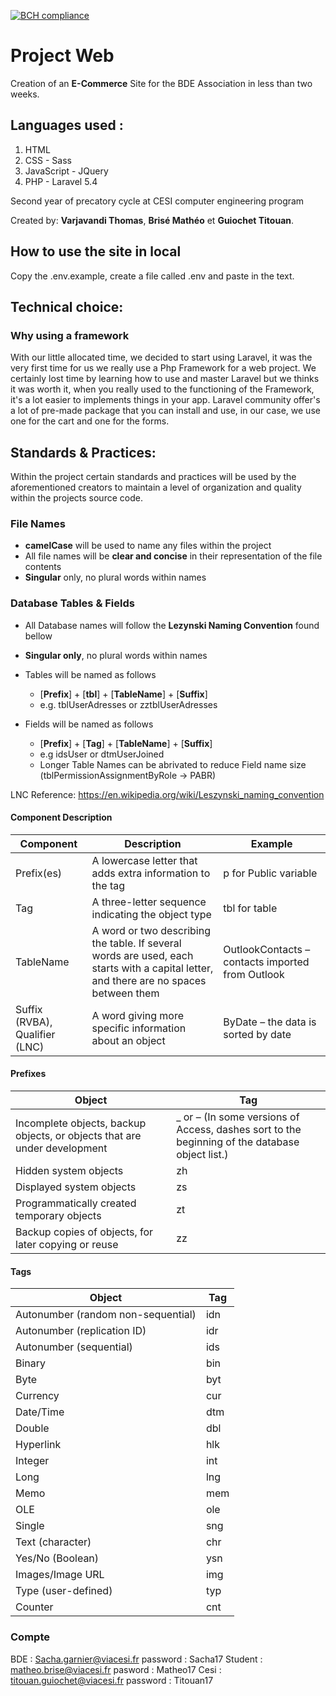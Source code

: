 [![BCH compliance](https://bettercodehub.com/edge/badge/LilTits/ProjetWeb?branch=master)](https://bettercodehub.com/)

# Project Web

Creation of an **E-Commerce** Site for the BDE Association in less than two weeks.

## Languages used :

1. HTML
2. CSS - Sass
3. JavaScript - JQuery
4. PHP - Laravel 5.4

Second year of precatory cycle at CESI computer engineering program

Created by: **Varjavandi Thomas**, **Brisé Mathéo** et **Guiochet Titouan**.

## How to use the site in local

Copy the .env.example, create a file called .env and paste in the text.

## Technical choice:

### Why using a framework

With our little allocated time, we decided to start using Laravel, it was the very first time for us we really use a Php Framework for a web project. We certainly lost time by learning how to use and master Laravel but we thinks it was worth it, when you really used to the functioning of the Framework, it's a lot easier to implements things in your app. Laravel community offer's a lot of pre-made package that you can install and use, in our case, we use one for the cart and one for the forms.

## Standards & Practices:

Within the project certain standards and practices will be used by the aforementioned creators to maintain a level of organization and quality within the projects source code.

### File Names

- **camelCase** will be used to name any files within the project 
- All file names will be **clear and concise** in their representation of the file contents
- **Singular** only, no plural words within names

### Database Tables & Fields

- All Database names will follow the **Lezynski Naming Convention** found bellow
- **Singular only**, no plural words within names

- Tables will be named as follows
  - [**Prefix**] + [**tbl**] + [**TableName**] + [**Suffix**]
  - e.g. tblUserAdresses or zztblUserAdresses
  
- Fields will be named as follows
  - [**Prefix**] + [**Tag**] + [**TableName**] + [**Suffix**]
  - e.g idsUser or dtmUserJoined
  - Longer Table Names can be abrivated to reduce Field name size (tblPermissionAssignmentByRole -> PABR)

LNC Reference: https://en.wikipedia.org/wiki/Leszynski_naming_convention

#### Component Description

|Component|Description|Example|
| --- | --- | --- |
|Prefix(es)	|A lowercase letter that adds extra information to the tag	|p for Public variable
|Tag	|A three-letter sequence indicating the object type	|tbl for table
|TableName	|A word or two describing the table. If several words are used, each starts with a capital letter, and there are no spaces between them	|OutlookContacts – contacts imported from Outlook
|Suffix (RVBA), Qualifier (LNC)	|A word giving more specific information about an object	|ByDate – the data is sorted by date


#### Prefixes

|Object|Tag|
| --- | --- |
|Incomplete objects, backup objects, or objects that are under development|_ or – (In some versions of Access, dashes sort to the beginning of the database object list.)|
|Hidden system objects|zh|
|Displayed system objects|zs|
|Programmatically created temporary objects|zt|
|Backup copies of objects, for later copying or reuse|zz|

#### Tags

|Object|Tag|
| --- | --- |
|Autonumber (random non-sequential)	|idn|
|Autonumber (replication ID)	|idr|
|Autonumber (sequential)	|ids|
|Binary	|bin|
|Byte	|byt|
|Currency	|cur|
|Date/Time	|dtm|
|Double	|dbl|
|Hyperlink	|hlk|
|Integer	|int|
|Long	|lng|
|Memo	|mem|
|OLE	|ole|
|Single	|sng|
|Text (character)	|chr|
|Yes/No (Boolean)	|ysn|
|Images/Image URL |img|
|Type (user-defined)|typ|
|Counter|cnt|


### Compte
BDE : Sacha.garnier@viacesi.fr  password : Sacha17
Student : matheo.brise@viacesi.fr    pasword : Matheo17
Cesi : titouan.guiochet@viacesi.fr    password : Titouan17
